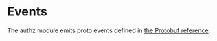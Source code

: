 <!--
order: 4
-->

# Events

The authz module emits proto events defined in [the Protobuf reference](../../../core/proto-docs.md#cosmos/authz/v1beta1/event.proto).
